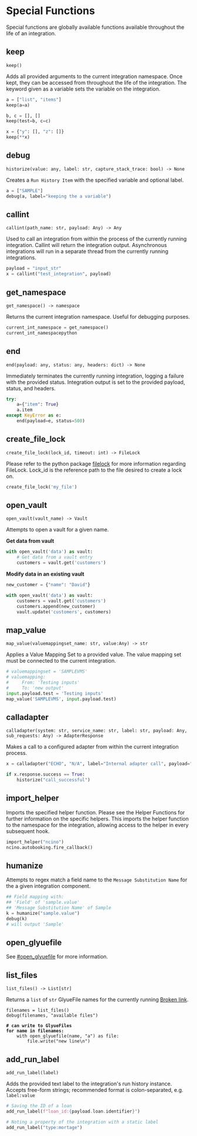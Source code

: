 # Special Functions

Special functions are globally available functions available throughout the life of an integration.

## keep

`keep()`&#x20;

Adds all provided arguments to the current integration namespace. Once kept, they can be accessed from throughout the life of the integration. The keyword given as a variable sets the variable on the integration.

```python
a = ["list", "items"]
keep(a=a)

b, c = [], []
keep(test=b, c=c)

x = {"y": [], "z": []}
keep(**x)
```

## debug

`historize(value: any, label: str, capture_stack_trace: bool) -> None`&#x20;

Creates a `Run History Item` with the specified variable and optional label.

```python
a = ["SAMPLE"]
debug(a, label="keeping the a variable")
```

## callint

`callint(path_name: str, payload: Any) -> Any`&#x20;

Used to call an integration from within the process of the currently running integration. Callint will return the integration output. Asynchronous integrations will run in a separate thread from the currently running integrations.

```python
payload = "input_str"
x = callint("test_integration", payload)
```

## get\_namespace

`get_namespace() -> namespace`&#x20;

Returns the current integration namespace. Useful for debugging purposes.

```python
current_int_namespace = get_namespace()
current_int_namespacepython
```

## end

`end(payload: any, status: any, headers: dict) -> None`&#x20;

Immediately terminates the currently running integration, logging a failure with the provided status. Integration output is set to the provided payload, status, and headers.

```python
try:
    a={"item": True}
    a.item
except KeyError as e:
    end(payload=e, status=500)
```

## create\_file\_lock

`create_file_lock(lock_id, timeout: int) -> FileLock`

Please refer to the python package [filelock](https://py-filelock.readthedocs.io/en/latest/index.html) for more information regarding FileLock. Lock\_id is the reference path to the file desired to create a lock on.

```python
create_file_lock('my_file')
```

## open\_vault

`open_vault(vault_name) -> Vault`

Attempts to open a vault for a given name.&#x20;

**Get data from vault**

```python
with open_vault('data') as vault: 
    # Get data from a vault entry
    customers = vault.get('customers')
```

**Modify data in an existing vault**

```python
new_customer = {"name": "David"}

with open_vault('data') as vault: 
    customers = vault.get('customers')
    customers.append(new_customer)
    vault.update('customers', customers)
```



## map\_value

`map_value(valuemappingset_name: str, value:Any) -> str`&#x20;

Applies a Value Mapping Set to a provided value. The value mapping set must be connected to the current integration.

```python
# valuemappingset = 'SAMPLEVMS'
# valuemapping:
#     From: 'Testing inputs'
#     To: 'new output'
input.payload.test = 'Testing inputs'
map_value('SAMPLEVMS', input.payload.test)
```

## calladapter

`calladapter(system: str, service_name: str, label: str, payload: Any, sub_requests: Any) -> AdapterResponse`&#x20;

Makes a call to a configured adapter from within the current integration process.

```python
x = calladapter("ECHO", "N/A", label="Internal adapter call", payload="x")

if x.response.success == True:
    historize("call_successful")
```

## import\_helper

Imports the specified helper function. Please see the Helper Functions for further information on the specific helpers. This imports the helper function to the namespace for the integration, allowing access to the helper in every subsequent hook.

```python
import_helper("ncino")
ncino.autobooking.fire_callback()
```

## humanize

Attempts to regex match a field name to the `Message Substitution Name` for the a given integration component.

```python
## Field mapping with:
## 'Field' of 'sample.value'
## 'Message Substitution Name' of Sample
k = humanize("sample.value")
debug(k)
# will output 'Sample'
```

## open\_glyuefile

See [#open\_glyuefile](./#open\_glyuefile "mention") for more information.

## list\_files

`list_files() -> List[str]`

Returns a `list` of `str` GlyueFile names for the currently running [Broken link](broken-reference "mention").&#x20;

<pre class="language-python"><code class="lang-python">filenames = list_files()
debug(filenames, "available files")
<strong>
</strong><strong># can write to GlyueFiles
</strong><strong>for name in filenames:
</strong>    with open_glyuefile(name, "a") as file:
        file.write("new line\n")
</code></pre>

## add\_run\_label

`add_run_label(label)`

Adds the provided text label to the integration's run history instance. Accepts free-form strings; recommended format is colon-separated, e.g. `label:value`

```python
# Saving the ID of a loan
add_run_label(f"loan_id:{payload.loan.identifier}")

# Noting a property of the integration with a static label 
add_run_label("type:mortage")
```
